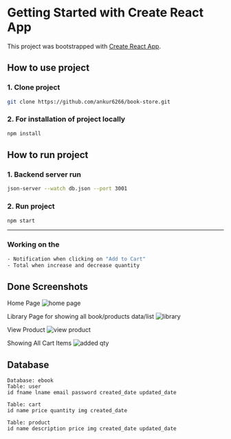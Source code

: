 # Getting Started with Create React App

This project was bootstrapped with [Create React App](https://github.com/facebook/create-react-app).


## How to use project

### 1. Clone project 
```bash
git clone https://github.com/ankur6266/book-store.git
```

### 2. For installation of project locally
```bash
npm install
```

## How to run project

### 1. Backend server run
```bash
json-server --watch db.json --port 3001
```

### 2. Run project
```bash
npm start
```


<hr/>


### Working on the
```bash
- Notification when clicking on "Add to Cart"
- Total when increase and decrease quantity
```

## Done Screenshots

Home Page 
![home page](https://user-images.githubusercontent.com/87892725/140051935-4303e021-08fb-4c0e-8bbb-79b662730d9b.PNG)

Library Page for showing all book/products data/list
![library](https://user-images.githubusercontent.com/87892725/140051920-7a0f56e6-c45a-4e7e-a3bb-00af176f4d73.PNG)

View Product
![view product](https://user-images.githubusercontent.com/87892725/140619585-26ef57f5-bd45-4fc6-be19-9cddba73ea6f.PNG)

Showing All Cart Items
![added qty](https://user-images.githubusercontent.com/87892725/140653508-0087a334-9e47-4b17-9a98-503f69b696fc.PNG)






## Database
```
Database: ebook
Table: user
id fname lname email password created_date updated_date

Table: cart
id name price quantity img created_date

Table: product
id name description price img created_date updated_date
```
